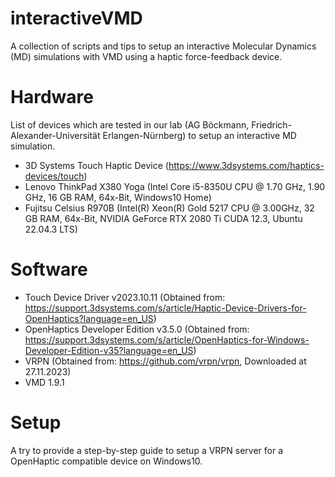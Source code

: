# interactiveVMD
A collection of scripts and tips to setup an interactive Molecular Dynamics (MD) simulations with VMD using a haptic force-feedback device.

# Hardware
List of devices which are tested in our lab (AG Böckmann, Friedrich-Alexander-Universität Erlangen-Nürnberg) to setup an interactive MD simulation.

- 3D Systems Touch Haptic Device (https://www.3dsystems.com/haptics-devices/touch)
- Lenovo ThinkPad X380 Yoga (Intel Core i5-8350U CPU @ 1.70 GHz, 1.90 GHz, 16 GB RAM, 64x-Bit, Windows10 Home)
- Fujitsu Celsius R970B (Intel(R) Xeon(R) Gold 5217 CPU @ 3.00GHz, 32 GB RAM, 64x-Bit, NVIDIA GeForce RTX 2080 Ti CUDA 12.3, Ubuntu 22.04.3 LTS)

# Software

- Touch Device Driver v2023.10.11 (Obtained from: https://support.3dsystems.com/s/article/Haptic-Device-Drivers-for-OpenHaptics?language=en_US)
- OpenHaptics Developer Edition v3.5.0 (Obtained from: https://support.3dsystems.com/s/article/OpenHaptics-for-Windows-Developer-Edition-v35?language=en_US)
- VRPN (Obtained from: https://github.com/vrpn/vrpn, Downloaded at 27.11.2023)
- VMD 1.9.1

# Setup

A try to provide a step-by-step guide to setup a VRPN server for a OpenHaptic compatible device on Windows10.


